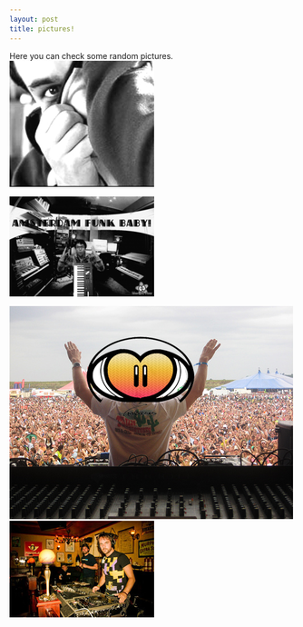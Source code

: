 ```yaml
---
layout: post
title: pictures!
---
```

Here you can check some random pictures.![leon](/public/img/leonhiding_msn.jpg)  
  
![leon](/public/img/leondustar-amsterdamfunkbab.gif)  
  
  
  
  
  
  
  
  
  
  
  
  
  
  
  
  
  
  
  
![leon](/public/img/leondustarcrowd.jpg)  
![leon](/public/img/batsboy.jpg)